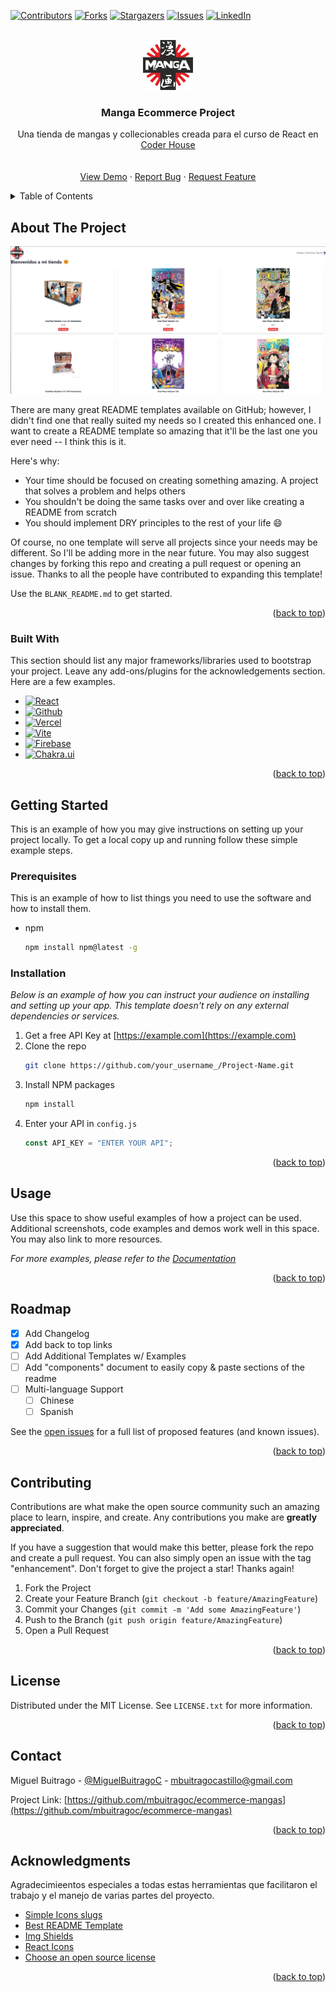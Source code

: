 <!-- Improved compatibility of back to top link: See: https://github.com/othneildrew/Best-README-Template/pull/73 -->

<a name="readme-top"></a>

<!-- PROJECT SHIELDS -->
<!--
*** I'm using markdown "reference style" links for readability.
*** Reference links are enclosed in brackets [ ] instead of parentheses ( ).
*** See the bottom of this document for the declaration of the reference variables
*** for contributors-url, forks-url, etc. This is an optional, concise syntax you may use.
*** https://www.markdownguide.org/basic-syntax/#reference-style-links
-->

[![Contributors][contributors-shield]][contributors-url]
[![Forks][forks-shield]][forks-url]
[![Stargazers][stars-shield]][stars-url]
[![Issues][issues-shield]][issues-url]
[![LinkedIn][linkedin-shield]][linkedin-url]

<!-- PROJECT LOGO -->
<br />
<div align="center">
  <a href="https://github.com/mbuitragoc/ecommerce-mangas">
    <img src="src/assets/logo.png" alt="Logo" width="80" height="80">
  </a>

  <h3 align="center">Manga Ecommerce Project</h3>

  <p align="center">
    Una tienda de mangas y collecionables creada para el curso de React en <a href="https://www.coderhouse.com.co">Coder House</a>
    <br />
    <br />
    <br />
    <a href="https://github.com/mbuitragoc/ecommerce-mangas">View Demo</a>
    ·
    <a href="https://github.com/mbuitragoc/ecommerce-mangas/issues">Report Bug</a>
    ·
    <a href="https://github.com/mbuitragoc/ecommerce-mangas/issues">Request Feature</a>
  </p>
</div>

<!-- TABLE OF CONTENTS -->
<details>
  <summary>Table of Contents</summary>
  <ol>
    <li>
      <a href="#about-the-project">About The Project</a>
      <ul>
        <li><a href="#built-with">Built With</a></li>
      </ul>
    </li>
    <li>
      <a href="#getting-started">Getting Started</a>
      <ul>
        <li><a href="#prerequisites">Prerequisites</a></li>
        <li><a href="#installation">Installation</a></li>
      </ul>
    </li>
    <li><a href="#usage">Usage</a></li>
    <li><a href="#roadmap">Roadmap</a></li>
    <li><a href="#contributing">Contributing</a></li>
    <li><a href="#license">License</a></li>
    <li><a href="#contact">Contact</a></li>
    <li><a href="#acknowledgments">Acknowledgments</a></li>
  </ol>
</details>

<!-- ABOUT THE PROJECT -->

## About The Project

[![Product Name Screen Shot][product-screenshot]](https://ecommerce-mangas.vercel.app)

There are many great README templates available on GitHub; however, I didn't find one that really suited my needs so I created this enhanced one. I want to create a README template so amazing that it'll be the last one you ever need -- I think this is it.

Here's why:

- Your time should be focused on creating something amazing. A project that solves a problem and helps others
- You shouldn't be doing the same tasks over and over like creating a README from scratch
- You should implement DRY principles to the rest of your life :smile:

Of course, no one template will serve all projects since your needs may be different. So I'll be adding more in the near future. You may also suggest changes by forking this repo and creating a pull request or opening an issue. Thanks to all the people have contributed to expanding this template!

Use the `BLANK_README.md` to get started.

<p align="right">(<a href="#readme-top">back to top</a>)</p>

### Built With

This section should list any major frameworks/libraries used to bootstrap your project. Leave any add-ons/plugins for the acknowledgements section. Here are a few examples.

- [![React][react.js]][react-url]
- [![Github][github]][github-url]
- [![Vercel][vercel]][vercel-url]
- [![Vite][vite]][vite-url]
- [![Firebase][firebase]][firebase-url]
- [![Chakra.ui][chakra.ui]][chakra.ui-url]

<p align="right">(<a href="#readme-top">back to top</a>)</p>

<!-- GETTING STARTED -->

## Getting Started

This is an example of how you may give instructions on setting up your project locally.
To get a local copy up and running follow these simple example steps.

### Prerequisites

This is an example of how to list things you need to use the software and how to install them.

- npm
  ```sh
  npm install npm@latest -g
  ```

### Installation

_Below is an example of how you can instruct your audience on installing and setting up your app. This template doesn't rely on any external dependencies or services._

1. Get a free API Key at [https://example.com](https://example.com)
2. Clone the repo
   ```sh
   git clone https://github.com/your_username_/Project-Name.git
   ```
3. Install NPM packages
   ```sh
   npm install
   ```
4. Enter your API in `config.js`
   ```js
   const API_KEY = "ENTER YOUR API";
   ```

<p align="right">(<a href="#readme-top">back to top</a>)</p>

<!-- USAGE EXAMPLES -->

## Usage

Use this space to show useful examples of how a project can be used. Additional screenshots, code examples and demos work well in this space. You may also link to more resources.

_For more examples, please refer to the [Documentation](https://example.com)_

<p align="right">(<a href="#readme-top">back to top</a>)</p>

<!-- ROADMAP -->

## Roadmap

- [x] Add Changelog
- [x] Add back to top links
- [ ] Add Additional Templates w/ Examples
- [ ] Add "components" document to easily copy & paste sections of the readme
- [ ] Multi-language Support
  - [ ] Chinese
  - [ ] Spanish

See the [open issues](https://github.com/othneildrew/Best-README-Template/issues) for a full list of proposed features (and known issues).

<p align="right">(<a href="#readme-top">back to top</a>)</p>

<!-- CONTRIBUTING -->

## Contributing

Contributions are what make the open source community such an amazing place to learn, inspire, and create. Any contributions you make are **greatly appreciated**.

If you have a suggestion that would make this better, please fork the repo and create a pull request. You can also simply open an issue with the tag "enhancement".
Don't forget to give the project a star! Thanks again!

1. Fork the Project
2. Create your Feature Branch (`git checkout -b feature/AmazingFeature`)
3. Commit your Changes (`git commit -m 'Add some AmazingFeature'`)
4. Push to the Branch (`git push origin feature/AmazingFeature`)
5. Open a Pull Request

<p align="right">(<a href="#readme-top">back to top</a>)</p>

<!-- LICENSE -->

## License

Distributed under the MIT License. See `LICENSE.txt` for more information.

<p align="right">(<a href="#readme-top">back to top</a>)</p>

<!-- CONTACT -->

## Contact

Miguel Buitrago - [@MiguelBuitragoC](https://twitter.com/MiguelBuitragoC) - mbuitragocastillo@gmail.com

Project Link: [https://github.com/mbuitragoc/ecommerce-mangas](https://github.com/mbuitragoc/ecommerce-mangas)

<p align="right">(<a href="#readme-top">back to top</a>)</p>

<!-- ACKNOWLEDGMENTS -->

## Acknowledgments

Agradecimieentos especiales a todas estas herramientas que facilitaron el trabajo y el manejo de varias partes del proyecto.

- [Simple Icons slugs](https://github.com/simple-icons/simple-icons/blob/develop/slugs.md)
- [Best README Template](https://github.com/othneildrew/Best-README-Template)
- [Img Shields](https://shields.io)
- [React Icons](https://react-icons.github.io/react-icons/search)
- [Choose an open source license](https://choosealicense.com)

<p align="right">(<a href="#readme-top">back to top</a>)</p>

<!-- MARKDOWN LINKS & IMAGES -->
<!-- https://www.markdownguide.org/basic-syntax/#reference-style-links -->

[contributors-shield]: https://img.shields.io/github/contributors/mbuitragoc/ecommerce-mangas?style=for-the-badge
[contributors-url]: https://github.com/mbuitragoc/ecommerce-mangas/graphs/contributors
[forks-shield]: https://img.shields.io/github/forks/mbuitragoc/ecommerce-mangas?style=for-the-badge
[forks-url]: https://github.com/mbuitragoc/ecommerce-mangas/network/members
[stars-shield]: https://img.shields.io/github/stars/mbuitragoc/ecommerce-mangas?style=for-the-badge
[stars-url]: https://github.com/mbuitragoc/ecommerce-mangas/stargazers
[issues-shield]: https://img.shields.io/github/issues/mbuitragoc/ecommerce-mangas?style=for-the-badge
[issues-url]: https://github.com/mbuitragoc/ecommerce-mangas/issues
[linkedin-shield]: https://img.shields.io/badge/-LinkedIn-black.svg?style=for-the-badge&logo=linkedin&colorB=555
[linkedin-url]: https://www.linkedin.com/in/mbuitragoc/

[product-screenshot]: public/Tienda.png
[react.js]: https://img.shields.io/badge/React-20232A?style=for-the-badge&logo=react&logoColor=61DAFB
[react-url]: https://reactjs.org/
[github]: https://img.shields.io/badge/GitHub-100000?style=for-the-badge&logo=github&logoColor=white
[github-url]: https://github.com
[vercel]: https://img.shields.io/badge/Vercel-000000?style=for-the-badge&logo=vercel&logoColor=white
[vercel-url]: https://vercel.com/
[chakra.ui]: https://img.shields.io/badge/Chakra.ui-319795?style=for-the-badge&logo=chakraui&logoColor=white
[chakra.ui-url]: https://chakra-ui.com
[vite]: https://img.shields.io/badge/Vitejs-242424?style=for-the-badge&logo=vite
[vite-url]: https://vitejs.dev
[firebase]: https://img.shields.io/badge/Firebase-2C384A?style=for-the-badge&logo=firebase
[firebase-url]: https://firebase.google.com